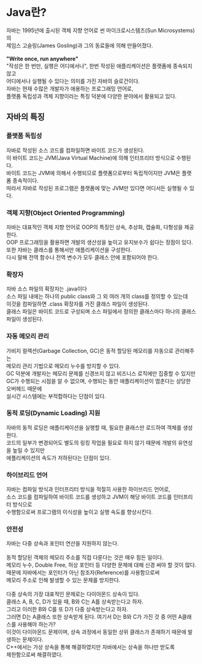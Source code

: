# Java란?
자바는 1995년에 출시된 객체 지향 언어로 썬 마이크로시스템즈(Sun Microsystems)의<br/>
제임스 고슬링(James Gosling)과 그의 동료들에 의해 만들어졌다.<br/>
<br/>
**"Write once, run anywhere"**<br/>
"작성은 한 번만, 실행은 어디에서나", 한번 작성된 애플리케이션은 플랫폼에 종속되지 않고<br/>
어디에서나 실행될 수 있다는 의미를 가진 자바의 슬로건이다.<br/>
자바는 현재 수많은 개발자가 애용하는 프로그래밍 언어로,<br/>
플랫폼 독립성과 객체 지향이라는 특징 덕분에 다양한 분야에서 활용되고 있다.

## 자바의 특징
### 플랫폼 독립성
자바로 작성된 소스 코드를 컴파일하면 바이트 코드가 생성된다.<br/>
이 바이트 코드는 JVM(Java Virtual Machine)에 의해 인터프리터 방식으로 수행된다.<br/>
바이트 코드는 JVM에 의해서 수행되므로 플랫폼으로부터 독립적이지만 JVM은 플랫폼 종속적이다.<br/>
따라서 자바로 작성된 프로그램은 플랫폼에 맞는 JVM만 있다면 어디서든 실행될 수 있다.
### 객체 지향(Object Oriented Programming)
자바는 대표적인 객체 지향 언어로 OOP의 특징인 상속, 추상화, 캡슐화, 다형성을 제공한다.<br/>
OOP 프로그래밍을 활용하면 개발의 생산성을 높이고 유지보수가 쉽다는 장점이 있다.<br/>
또한 자바는 클래스를 통해서만 애플리케이션을 구성한다.<br/>
다시 말해 전역 함수나 전역 변수가 모두 클래스 안에 포함되어야 한다.
### 확장자
자바 소스 파일의 확장자는 .java이다<br/>
소스 파일 내에는 하나의 public class와 그 외 여러 개의 class를 정의할 수 있는데<br/>
이것을 컴파일하면 .class 확장자를 가진 클래스 파일이 생성된다.<br/>
클래스 파일은 바이트 코드로 구성되며 소스 파일에서 정의한 클래스마다 하나의 클래스 파일이 생성된다.
### 자동 메모리 관리
가비지 컬렉션(Garbage Collection, GC)은 동적 할당된 메모리를 자동으로 관리해주는<br/>
메모리 관리 기법으로 메모리 누수를 방지할 수 있다.<br/>
GC 덕분에 개발자는 메모리 문제를 신경쓰지 않고 비즈니스 로직에만 집중할 수 있지만<br/>
GC가 수행되는 시점을 알 수 없으며, 수행되는 동안 애플리케이션이 멈춘다는 상당한 오버헤드 때문에<br/>
실시간 시스템에는 부적합하다는 단점이 있다.
### 동적 로딩(Dynamic Loading) 지원
자바의 동적 로딩은 애플리케이션을 실행할 때, 필요한 클래스만 로드하여 객체를 생성한다.<br/>
코드의 일부가 변경되어도 별도의 링킹 작업을 필요로 하지 않기 때문에 개발의 유연성을 높일 수 있지만<br/>
애플리케이션의 속도가 저하된다는 단점이 있다.
### 하이브리드 언어
자바는 컴파일 방식과 인터프리터 방식을 적절히 사용한 하이브리드 언어로,<br/>
소스 코드를 컴파일하여 바이트 코드를 생성하고 JVM이 해당 바이트 코드를 인터프리터 방식으로<br/>
수행함으로써 프로그램의 이식성을 높이고 실행 속도를 향상시킨다.
### 안전성
자바는 다중 상속과 포인터 연산을 지원하지 않는다.<br/>
<br/>
동적 할당된 객체의 메모리 주소를 직접 다룬다는 것은 매우 힘든 일이다.<br/>
메모리 누수, Double Free, 허상 포인터 등 다양한 문제에 대해 신경 써야 할 것이 많다.<br/>
때문에 자바에서는 포인터가 아닌 참조자(Reference)를 사용함으로써<br/>
메모리 주소로 인해 발생할 수 있는 문제를 방지한다.<br/>
<br/>
다중 상속의 가장 대표적인 문제로는 다이아몬드 상속이 있다.<br/>
클래스 A, B, C, D가 있을 때, B와 C는 A를 상속받는다고 하자.<br/>
그리고 이러한 B와 C를 또 D가 다중 상속받는다고 하자.<br/>
그러면 D는 A클래스 또한 상속받게 된다. 여기서 D는 B와 C가 가진 것 중 어떤 A클래스를 사용해야 하는가?<br/>
이것이 다이아몬드 문제이며, 상속 과정에서 동일한 상위 클래스가 존재하기 때문에 발생하는 문제이다.<br/>
C++에서는 가상 상속을 통해 해결하였지만 자바에서는 상속을 하나만 받도록<br/>
제한함으로써 해결하였다.